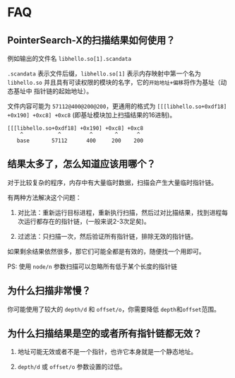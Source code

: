 # FAQ

## PointerSearch-X的扫描结果如何使用？

例如输出的文件名 `libhello.so[1].scandata`

`.scandata` 表示文件后缀，`libhello.so[1]` 表示内存映射中第一个名为 `libhello.so` 并且具有可读权限的模块的名字，它的`开始地址+偏移`将作为基址（动态基址中 指针链的起始地址）。

文件内容可能为 `57112@400@200@200`，更通用的格式为 `[[[libhello.so+0xdf18] +0x190] +0xc8] +0xc8` (即基址模块加上扫描结果的16进制)。

```
[[[libhello.so+0xdf18] +0x190] +0xc8] +0xc8
    ^           ^         ^       ^      ^
   base       57112      400     200    200
```

## 结果太多了，怎么知道应该用哪个？

对于比较复杂的程序，内存中有大量临时数据，扫描会产生大量临时指针链。

有两种方法解决这个问题：

1. 对比法：重新运行目标进程，重新执行扫描，然后过对比描结果，找到进程每次运行都存在的指针链，(一般来说2-3次足矣)。

2. 过滤法：只扫描一次，然后验证所有指针链，排除无效的指针链。

如果剩余结果依然很多，那它们可能全都是有效的，随便找一个用即可。

PS: 使用 `node/n` 参数扫描可以忽略所有低于某个长度的指针链

## 为什么扫描非常慢？

你可能使用了较大的 `depth/d` 和 `offset/o`，你需要降低 `depth`和`offset`范围。

## 为什么扫描结果是空的或者所有指针链都无效？

1. 地址可能无效或者不是一个指针，也许它本身就是一个静态地址。

2. `depth/d` 或 `offset/o` 参数设置的过低。
